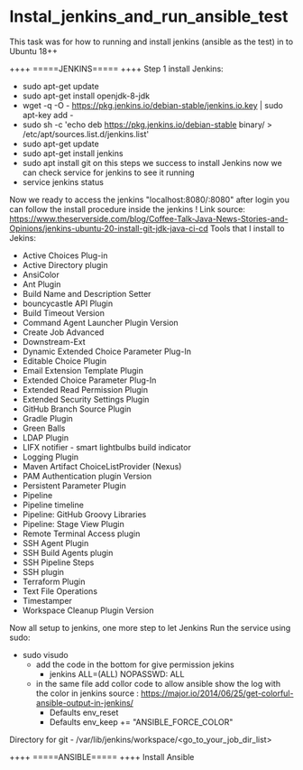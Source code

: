 # Instal_jenkins_and_run_ansible_test
This task was for how to running and install jenkins (ansible as the test) in to Ubuntu 18++


++++
=====JENKINS=====
++++
Step 1 install Jenkins:
- sudo apt-get update
- sudo apt-get install openjdk-8-jdk
- wget -q -O - https://pkg.jenkins.io/debian-stable/jenkins.io.key | sudo apt-key add -
- sudo sh -c 'echo deb https://pkg.jenkins.io/debian-stable binary/ > /etc/apt/sources.list.d/jenkins.list'
- sudo apt-get update
- sudo apt-get install jenkins
- sudo apt install git
on this steps we success to install Jenkins now we can check service for jenkins to see it running
- service jenkins status

Now we ready to access the jenkins "localhost:8080/<your ip>:8080" after login you can follow the install procedure inside the jenkins !
Link source: https://www.theserverside.com/blog/Coffee-Talk-Java-News-Stories-and-Opinions/jenkins-ubuntu-20-install-git-jdk-java-ci-cd 
Tools that I install to Jekins: 
- Active Choices Plug-in
- Active Directory plugin
- AnsiColor
- Ant Plugin
- Build Name and Description Setter
- bouncycastle API Plugin
- Build Timeout Version 
- Command Agent Launcher Plugin Version 
- Create Job Advanced
- Downstream-Ext
- Dynamic Extended Choice Parameter Plug-In
- Editable Choice Plugin
- Email Extension Template Plugin
- Extended Choice Parameter Plug-In
- Extended Read Permission Plugin
- Extended Security Settings Plugin
- GitHub Branch Source Plugin
- Gradle Plugin
- Green Balls
- LDAP Plugin
- LIFX notifier - smart lightbulbs build indicator
- Logging Plugin
- Maven Artifact ChoiceListProvider (Nexus)
- PAM Authentication plugin Version 
- Persistent Parameter Plugin
- Pipeline
- Pipeline timeline
- Pipeline: GitHub Groovy Libraries
- Pipeline: Stage View Plugin
- Remote Terminal Access plugin
- SSH Agent Plugin
- SSH Build Agents plugin
- SSH Pipeline Steps
- SSH plugin
- Terraform Plugin
- Text File Operations
- Timestamper
- Workspace Cleanup Plugin Version 

Now all setup to jenkins, one more step to let Jenkins Run the service using sudo: 
- sudo visudo
  - add the code in the bottom for give permission jekins
    - jenkins ALL=(ALL) NOPASSWD: ALL
  - in the same file add collor code to allow ansible show the log with the color in jenkins 
    source : https://major.io/2014/06/25/get-colorful-ansible-output-in-jenkins/
    - Defaults        env_reset
    - Defaults        env_keep += "ANSIBLE_FORCE_COLOR"
  
 Directory for git
    - /var/lib/jenkins/workspace/<go_to_your_job_dir_list>

++++
=====ANSIBLE=====
++++
Install Ansible

